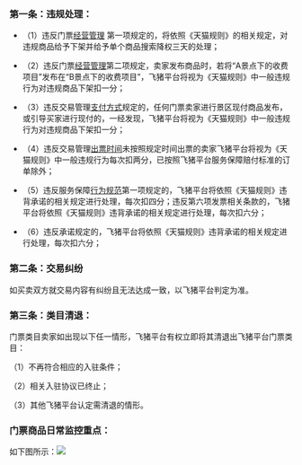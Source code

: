### 第一条：违规处理：
           
- （1）违反门票[经营管理](https://service.alitrip.com/HelpCenterDetail.htm?spm=181.7627331.a31ex.2.AQoqlr&id=6672635&childcategoryId=9005254&parentCategoryId=9005254)
第一项规定的，将依照《天猫规则》的相关规定，对违规商品给予下架并给予单个商品搜索降权三天的处理；
             
- （2）违反门票[经营管理](https://service.alitrip.com/HelpCenterDetail.htm?spm=181.7627331.a31ex.2.AQoqlr&id=6672635&childcategoryId=9005254&parentCategoryId=9005254)第二项规定，卖家发布商品时，若将“A景点下的收费项目”发布在“B景点下的收费项目”，飞猪平台将视为《天猫规则》中一般违规行为对违规商品下架扣一分；
               
- （3）违反交易管理[支付方式](https://service.alitrip.com/HelpCenterDetail.htm?spm=181.7627331.a31ex.6.AQoqlr&id=6672636&childcategoryId=9005254&parentCategoryId=9005254)规定的，任何门票卖家进行景区现付商品发布，或引导买家进行现付的，一经发现，飞猪平台将视为《天猫规则》中一般违规行为对违规商品下架扣一分；
              
- （4）违反交易管理[出票时间](https://service.alitrip.com/HelpCenterDetail.htm?spm=181.7627331.a31ex.7.AQoqlr&id=6672636&childcategoryId=9005254&parentCategoryId=9005254)未按照规定时间出票的卖家飞猪平台将视为《天猫规则》中一般违规行为每次扣两分，已按照飞猪平台服务保障赔付标准的订单除外；
              
- （5）违反服务保障[行为规范](https://service.alitrip.com/HelpCenterDetail.htm?spm=181.7627331.a31ex.9.AQoqlr&id=6672637&childcategoryId=9005254&parentCategoryId=9005254)第一项规定的，飞猪平台将依照《天猫规则》违背承诺的相关规定进行处理，每次扣四分；违反第六项发票相关条款的，飞猪平台将依照《天猫规则》违背承诺的相关规定进行处理，每次扣六分；
                 
- （6）违反承诺规定的，飞猪平台将依照《天猫规则》违背承诺的相关规定进行处理，每次扣六分；
                
### 第二条：交易纠纷

如买卖双方就交易内容有纠纷且无法达成一致，以飞猪平台判定为准。
             
### 第三条：类目清退：

门票类目卖家如出现以下任一情形，飞猪平台有权立即将其清退出飞猪平台门票类目：
          
（1）不再符合相应的入驻条件；
                 
（2）相关入驻协议已终止；
                   
（3）其他飞猪平台认定需清退的情形。

### 门票商品日常监控重点：

如下图所示：![](https://img.alicdn.com/imgextra/i1/3160674239/TB274iYjNXkpuFjy0FiXXbUfFXa_!!3160674239.jpg)
